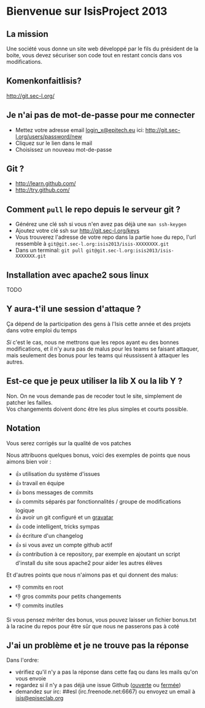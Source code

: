 Bienvenue sur IsisProject 2013
==============================

La mission
----------
Une société vous donne un site web développé par le fils du président de la boite, vous devez sécuriser son code tout en restant concis dans vos modifications.

Komenkonfaitlisis?
------------------
http://git.sec-l.org/

Je n'ai pas de mot-de-passe pour me connecter
---------------------------------------------
- Mettez votre adresse email login_x@epitech.eu ici: http://git.sec-l.org/users/password/new
- Cliquez sur le lien dans le mail
- Choisissez un nouveau mot-de-passe

Git ?
-----

- http://learn.github.com/
- http://try.github.com/

Comment `pull` le repo depuis le serveur git ?
----------------------------------------------
- Générez une clé ssh si vous n'en avez pas déjà une `man ssh-keygen`
- Ajoutez votre clé ssh sur http://git.sec-l.org/keys
- Vous trouverez l'adresse de votre repo dans la partie `home` du repo, l'url ressemble à `git@git.sec-l.org:isis2013/isis-XXXXXXXX.git`
- Dans un terminal: `git pull git@git.sec-l.org:isis2013/isis-XXXXXXX.git`

Installation avec apache2 sous linux
------------------------------------
TODO

Y aura-t'il une session d'attaque ?
-----------------------------------
Ça dépend de la participation des gens à l'Isis cette année et des projets dans votre emploi du temps

*Si* c'est le cas, nous ne mettrons que les repos ayant eu des bonnes modifications, et il n'y aura pas de malus pour les teams se faisant attaquer, mais seulement des bonus pour les teams qui réussissent à attaquer les autres.

Est-ce que je peux utiliser la lib X ou la lib Y ?
--------------------------------------------------
Non. On ne vous demande pas de recoder tout le site, simplement de patcher les failles.  
Vos changements doivent donc être les plus simples et courts possible.

Notation
--------
Vous serez corrigés sur la qualité de vos patches

Nous attribuons quelques bonus, voici des exemples de points que nous aimons bien voir :

+ :+1: utilisation du système d'issues
+ :+1: travail en équipe
+ :+1: bons messages de commits
+ :+1: commits séparés par fonctionnalités / groupe de modifications logique
+ :+1: avoir un git configuré et un [gravatar](http://gravatar.com/)
+ :+1: code intelligent, tricks sympas
+ :+1: écriture d'un changelog
+ :+1: si vous avez un compte github actif
+ :+1: contribution à ce repository, par exemple en ajoutant un script d'install du site sous apache2 pour aider les autres élèves

Et d'autres points que nous n'aimons pas et qui donnent des malus:

- :-1: commits en root
- :-1: gros commits pour petits changements
- :-1: commits inutiles 

Si vous pensez mériter des bonus, vous pouvez laisser un fichier bonus.txt à la racine du repos pour être sûr que nous ne passerons pas à coté

J'ai un problème et je ne trouve pas la réponse
-----------------------------------------------

Dans l'ordre:
- vérifiez qu'il n'y a pas la réponse dans cette faq ou dans les mails qu'on vous envoie
- regardez si il n'y a pas déjà une issue Github ([ouverte](https://github.com/episeclab/isis/issues?page=1&state=open) ou [fermée](https://github.com/episeclab/isis/issues?page=1&state=closed))
- demandez sur irc: ##esl (irc.freenode.net:6667) ou envoyez un email à isis@episeclab.org
